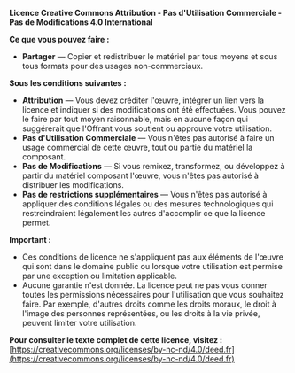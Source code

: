 **Licence Creative Commons Attribution - Pas d'Utilisation Commerciale - Pas de Modifications 4.0 International**

**Ce que vous pouvez faire :**

* **Partager** — Copier et redistribuer le matériel par tous moyens et sous tous formats pour des usages non-commerciaux.

**Sous les conditions suivantes :**

* **Attribution** — Vous devez créditer l'œuvre, intégrer un lien vers la licence et indiquer si des modifications ont été effectuées. Vous pouvez le faire par tout moyen raisonnable, mais en aucune façon qui suggérerait que l'Offrant vous soutient ou approuve votre utilisation.
* **Pas d'Utilisation Commerciale** — Vous n'êtes pas autorisé à faire un usage commercial de cette œuvre, tout ou partie du matériel la composant.
* **Pas de Modifications** — Si vous remixez, transformez, ou développez à partir du matériel composant l'œuvre, vous n'êtes pas autorisé à distribuer les modifications.
* **Pas de restrictions supplémentaires** — Vous n'êtes pas autorisé à appliquer des conditions légales ou des mesures technologiques qui restreindraient légalement les autres d'accomplir ce que la licence permet.

**Important :**

* Ces conditions de licence ne s'appliquent pas aux éléments de l'œuvre qui sont dans le domaine public ou lorsque votre utilisation est permise par une exception ou limitation applicable.
* Aucune garantie n'est donnée. La licence peut ne pas vous donner toutes les permissions nécessaires pour l'utilisation que vous souhaitez faire. Par exemple, d'autres droits comme les droits moraux, le droit à l'image des personnes représentées, ou les droits à la vie privée, peuvent limiter votre utilisation.

**Pour consulter le texte complet de cette licence, visitez :**
[https://creativecommons.org/licenses/by-nc-nd/4.0/deed.fr](https://creativecommons.org/licenses/by-nc-nd/4.0/deed.fr)
